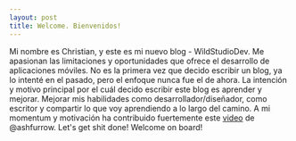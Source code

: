 ```yaml
---
layout: post
title: Welcome. Bienvenidos!
---
```


Mi nombre es Christian, y este es mi nuevo blog - WildStudioDev. Me apasionan las limitaciones y oportunidades que ofrece el desarrollo de aplicaciones móviles. No es la primera vez que decido escribir un blog, ya lo intenté en el pasado, pero el enfoque nunca fue el de ahora. La intención y motivo principal por el cuál decido escribir este blog es aprender y mejorar. Mejorar mis habilidades como desarrollador/diseñador, como escritor y compartir lo que voy aprendiendo a lo largo del camino. A mi momentum y motivación ha contribuido fuertemente este <A HREF="https://www.youtube.com/watch?v=SjjvnrqDjpM&list=PLdr22uU_wISpW6XI1J0S7Lp-X8Km-HaQW&index=9">video</A> de @ashfurrow. Let's get shit done! Welcome on board!

